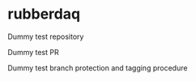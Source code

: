 # rubberdaq
Dummy test repository

Dummy test PR

Dummy test branch protection and tagging procedure
